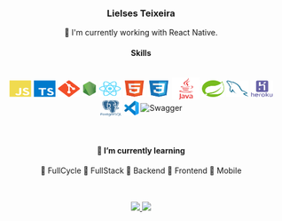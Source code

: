 <div align="center">
	
### Lielses Teixeira

🔭 I'm currently working with React Native.


#### Skills

<div style="display: inline_block"><br>
  <img align="center" alt="Js" height="30" width="40"  src="https://raw.githubusercontent.com/devicons/devicon/master/icons/javascript/javascript-plain.svg">
  <img align="center" alt="Ts" height="30" width="40" src="https://raw.githubusercontent.com/devicons/devicon/master/icons/typescript/typescript-plain.svg">
		<img align="center" alt="git" height="30" width="40"  src="https://raw.githubusercontent.com/devicons/devicon/master/icons/git/git-plain.svg">
	<img align="center" alt="Node.js" width="26px" src="https://raw.githubusercontent.com/github/explore/80688e429a7d4ef2fca1e82350fe8e3517d3494d/topics/nodejs/nodejs.png" />
  <img align="center" alt="React" height="30" width="40" src="https://raw.githubusercontent.com/devicons/devicon/master/icons/react/react-original.svg">
  <img align="center" alt="HTML" height="30" width="40" src="https://raw.githubusercontent.com/devicons/devicon/master/icons/html5/html5-original.svg">
  <img align="center" alt="CSS" height="30" width="40" src="https://raw.githubusercontent.com/devicons/devicon/master/icons/css3/css3-original.svg">
  <img align="center" alt="Java" height="40" width="50" src="https://github.com/devicons/devicon/blob/master/icons/java/java-plain-wordmark.svg">
  <img align="center" alt="Spring" height="30" width="40" src="https://raw.githubusercontent.com/devicons/devicon/master/icons/spring/spring-original.svg">
  <img align="center" alt="MySQL" height="30" width="40" src="https://raw.githubusercontent.com/devicons/devicon/master/icons/mysql/mysql-original.svg">
	<img align="center" alt="Heroku" height="30" width="40" src="https://raw.githubusercontent.com/devicons/devicon/master/icons/heroku/heroku-plain-wordmark.svg">
	<img align="center" alt="Heroku" height="30" width="40" src="https://raw.githubusercontent.com/devicons/devicon/master/icons/postgresql/postgresql-plain-wordmark.svg">
  <img align="center" alt="Visual Studio Code" width="26px" src="https://raw.githubusercontent.com/github/explore/80688e429a7d4ef2fca1e82350fe8e3517d3494d/topics/visual-studio-code/visual-studio-code.png" />
	 <img align="center" alt="Swagger" height="40" width="80px" src="https://static1.smartbear.co/swagger/media/assets/images/swagger_logo.svg">
	</div>
	
	

<br />
<br />


#### 🌱 I’m currently learning

🔭 FullCycle  🔭 FullStack   🔭 Backend    🔭 Frontend   🔭 Mobile

<br />
<br />

<div align="center">
  <a href="https://github.com/LyhTeixeirah">
  <img height="150em" src="https://github-readme-stats.vercel.app/api?username=LyhTeixeirah&show_icons=true&theme=midnight-purple&include_all_commits=true&count_private=true"/>
  <img height="150em" src="https://github-readme-stats.vercel.app/api/top-langs/?username=LyhTeixeirah&layout=compact&langs_count=7&theme=midnight-purple"/>
</div>
	

